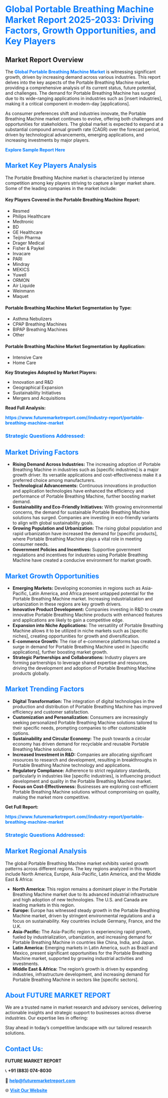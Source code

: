 <h1 style="color: #007BFF;">Global Portable Breathing Machine Market Report 2025-2033: Driving Factors, Growth Opportunities, and Key Players</h1>

<section id="overview">
<h2>Market Report Overview</h2>
<p>The <a href="https://www.futuremarketreport.com//industry-report/portable-breathing-machine-market" style="color: #007BFF; text-decoration: none;"><strong>Global Portable Breathing Machine Market</strong></a> is witnessing significant growth, driven by increasing demand across various industries. This report delves into the key aspects of the Portable Breathing Machine market, providing a comprehensive analysis of its current status, future potential, and challenges. The demand for Portable Breathing Machine has surged due to its wide-ranging applications in industries such as [insert industries], making it a critical component in modern-day [applications].</p>
<p>As consumer preferences shift and industries innovate, the Portable Breathing Machine market continues to evolve, offering both challenges and opportunities for stakeholders. The global market is expected to expand at a substantial compound annual growth rate (CAGR) over the forecast period, driven by technological advancements, emerging applications, and increasing investments by major players.</p>
</section>

<section id="overview">
<p><a href="https://www.futuremarketreport.com//request-sample/reportId=59329" style="color: #007BFF; text-decoration: none;"><strong>Explore Sample Report Here</strong></a></p>
</section>

<section id="key-players">
<h2 style="color: #007BFF;">Market Key Players Analysis</h2>
<p>The Portable Breathing Machine market is characterized by intense competition among key players striving to capture a larger market share. Some of the leading companies in the market include:</p>
<h4>Key Players Covered in the Portable Breathing Machine Report:</h4>
<ul><li>Resmed</li><li>Philips Healthcare</li><li>Medtronic</li><li>BD</li><li>GE Healthcare</li><li>Teijin Pharma</li><li>Drager Medical</li><li>Fisher &amp; Paykel</li><li>Invacare</li><li>PARI</li><li>Mindray</li><li>MEKICS</li><li>Yuwell</li><li>ORMON</li><li>Air Liquide</li><li>Weinmann</li><li>Maquet</li></ul>
<h4>Portable Breathing Machine Market Segmentation by Type:</h4>
<ul><li>Asthma Nebulizers</li><li>CPAP Breathing Machines</li><li>BIPAP Breathing Machines</li><li>Other</li></ul>

<h4>Portable Breathing Machine Market Segmentation by Application:</h4>
<ul><li>Intensive Care</li><li>Home Care</li></ul>
<p><strong>Key Strategies Adopted by Market Players:</strong></p>
<ul>
<li>Innovation and R&D</li>
<li>Geographical Expansion</li>
<li>Sustainability Initiatives</li>
<li>Mergers and Acquisitions</li>
</ul>
</section>

<section>
<p><strong>Read Full Analysis: </strong></p><a href="https://www.futuremarketreport.com//industry-report/portable-breathing-machine-market" style="color: #007BFF; text-decoration: none;"><strong>https://www.futuremarketreport.com//industry-report/portable-breathing-machine-market</strong></a>
<h3 style="color: #007BFF;">Strategic Questions Addressed:</h3>
</section>

<section id="driving-factors">
<h2 style="color: #007BFF;">Market Driving Factors</h2>
<ul>
<li><strong>Rising Demand Across Industries:</strong> The increasing adoption of Portable Breathing Machine in industries such as [specific industries] is a major growth driver. Its versatile applications and cost-effectiveness make it a preferred choice among manufacturers.</li>
<li><strong>Technological Advancements:</strong> Continuous innovations in production and application technologies have enhanced the efficiency and performance of Portable Breathing Machine, further boosting market demand.</li>
<li><strong>Sustainability and Eco-Friendly Initiatives:</strong> With growing environmental concerns, the demand for sustainable Portable Breathing Machine solutions has surged. Companies are investing in eco-friendly variants to align with global sustainability goals.</li>
<li><strong>Growing Population and Urbanization:</strong> The rising global population and rapid urbanization have increased the demand for [specific products], where Portable Breathing Machine plays a vital role in meeting consumer needs.</li>
<li><strong>Government Policies and Incentives:</strong> Supportive government regulations and incentives for industries using Portable Breathing Machine have created a conducive environment for market growth.</li>
</ul>
</section>

<section id="growth-opportunities">
<h2 style="color: #007BFF;">Market Growth Opportunities</h2>
<ul>
<li><strong>Emerging Markets:</strong> Developing economies in regions such as Asia-Pacific, Latin America, and Africa present untapped potential for the Portable Breathing Machine market. Increasing industrialization and urbanization in these regions are key growth drivers.</li>
<li><strong>Innovative Product Development:</strong> Companies investing in R&D to create innovative Portable Breathing Machine products with enhanced features and applications are likely to gain a competitive edge.</li>
<li><strong>Expansion into Niche Applications:</strong> The versatility of Portable Breathing Machine allows it to be utilized in niche markets such as [specific niches], creating opportunities for growth and diversification.</li>
<li><strong>E-commerce Growth:</strong> The rise of e-commerce platforms has created a surge in demand for Portable Breathing Machine used in [specific applications], further boosting market growth.</li>
<li><strong>Strategic Partnerships and Collaborations:</strong> Industry players are forming partnerships to leverage shared expertise and resources, driving the development and adoption of Portable Breathing Machine products globally.</li>
</ul>
</section>

<section id="trending-factors">
<h2 style="color: #007BFF;">Market Trending Factors</h2>
<ul>
<li><strong>Digital Transformation:</strong> The integration of digital technologies in the production and distribution of Portable Breathing Machine has improved efficiency and customer satisfaction.</li>
<li><strong>Customization and Personalization:</strong> Consumers are increasingly seeking personalized Portable Breathing Machine solutions tailored to their specific needs, prompting companies to offer customizable options.</li>
<li><strong>Sustainability and Circular Economy:</strong> The push towards a circular economy has driven demand for recyclable and reusable Portable Breathing Machine solutions.</li>
<li><strong>Increased Investment in R&D:</strong> Companies are allocating significant resources to research and development, resulting in breakthroughs in Portable Breathing Machine technology and applications.</li>
<li><strong>Regulatory Compliance:</strong> Adherence to strict regulatory standards, particularly in industries like [specific industries], is influencing product development and quality in the Portable Breathing Machine market.</li>
<li><strong>Focus on Cost-Effectiveness:</strong> Businesses are exploring cost-efficient Portable Breathing Machine solutions without compromising on quality, making the market more competitive.</li>
</ul>
</section>

<section>
<p><strong>Get Full Report: </strong></p><a href="https://www.futuremarketreport.com//industry-report/portable-breathing-machine-market" style="color: #007BFF; text-decoration: none;"><strong>https://www.futuremarketreport.com//industry-report/portable-breathing-machine-market</strong></a>
<h3 style="color: #007BFF;">Strategic Questions Addressed:</h3>
</section>


<section id="regional-analysis">
<h2 style="color: #007BFF;">Market Regional Analysis</h2>
<p>The global Portable Breathing Machine market exhibits varied growth patterns across different regions. The key regions analyzed in this report include North America, Europe, Asia-Pacific, Latin America, and the Middle East & Africa:</p>
<ul>
<li><strong>North America:</strong> This region remains a dominant player in the Portable Breathing Machine market due to its advanced industrial infrastructure and high adoption of new technologies. The U.S. and Canada are leading markets in this region.</li>
<li><strong>Europe:</strong> Europe has witnessed steady growth in the Portable Breathing Machine market, driven by stringent environmental regulations and a focus on sustainability. Key countries include Germany, France, and the U.K.</li>
<li><strong>Asia-Pacific:</strong> The Asia-Pacific region is experiencing rapid growth, fueled by industrialization, urbanization, and increasing demand for Portable Breathing Machine in countries like China, India, and Japan.</li>
<li><strong>Latin America:</strong> Emerging markets in Latin America, such as Brazil and Mexico, present significant opportunities for the Portable Breathing Machine market, supported by growing industrial activities and investments.</li>
<li><strong>Middle East & Africa:</strong> The region’s growth is driven by expanding industries, infrastructure development, and increasing demand for Portable Breathing Machine in sectors like [specific sectors].</li>
</ul>
</section>

<footer>
<h2 style="color: #007BFF;">About FUTURE MARKET REPORT</h2>
<p>We are a trusted name in market research and advisory services, delivering actionable insights and strategic support to businesses across diverse industries. Our expertise lies in offering:</p>

<p>Stay ahead in today’s competitive landscape with our tailored research solutions.</p>

<h2 style="color: #007BFF;">Contact Us:</h2>
<p><strong>FUTURE MARKET REPORT</strong></p>
<p>📞 <strong>+91 (883) 074-8030</strong></p>
<p>📧 <strong><a href="mailto:help@futuremarketreport.com" style="color: #007BFF;">help@futuremarketreport.com</a></strong></p>
<p>🌐 <strong><a href="https://www.futuremarketreport.com/" style="color: #007BFF;">Visit Our Website</a></strong></p>
</footer>